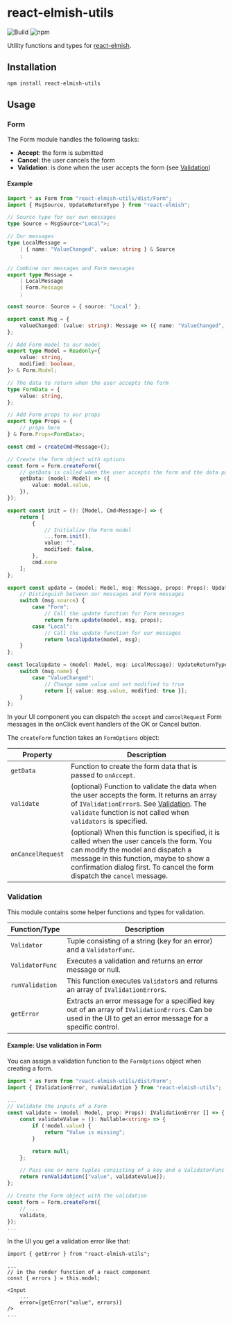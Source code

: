 # react-elmish-utils

![Build](https://github.com/atheck/react-elmish-utils/actions/workflows/main.yml/badge.svg)
![npm](https://img.shields.io/npm/v/react-elmish-utils)

Utility functions and types for [react-elmish](https://www.npmjs.com/package/react-elmish).

## Installation

`npm install react-elmish-utils`

## Usage

### Form

The Form module handles the following tasks:

* **Accept**: the form is submitted
* **Cancel**: the user cancels the form
* **Validation**: is done when the user accepts the form (see [Validation](#validation))

#### Example

~~~ts
import * as Form from "react-elmish-utils/dist/Form";
import { MsgSource, UpdateReturnType } from "react-elmish";

// Source type for our own messages
type Source = MsgSource<"Local">;

// Our messages
type LocalMessage =
    | { name: "ValueChanged", value: string } & Source
    ;

// Combine our messages and Form messages
export type Message =
    | LocalMessage
    | Form.Message
    ;

const source: Source = { source: "Local" };

export const Msg = {
    valueChanged: (value: string): Message => ({ name: "ValueChanged", value, ...source }),
};

// Add Form model to our model
export type Model = Readonly<{
    value: string,
    modified: boolean,
}> & Form.Model;

// The data to return when the user accepts the form
type FormData = {
    value: string,
};

// Add Form props to our props
export type Props = {
    // props here
} & Form.Props<FormData>;

const cmd = createCmd<Message>();

// Create the form object with options
const form = Form.createForm({
    // getData is called when the user accepts the form and the data passes validation
    getData: (model: Model) => ({
        value: model.value,
    }),
});

export const init = (): [Model, Cmd<Message>] => {
    return [
        {
            // Initialize the Form model
            ...form.init(),
            value: "",
            modified: false,
        },
        cmd.none
    ];
};

export const update = (model: Model, msg: Message, props: Props): UpdateReturnType<Model, Message> => {
    // Distinguish between our messages and Form messages
    switch (msg.source) {
        case "Form":
            // Call the update function for Form messages
            return form.update(model, msg, props);
        case "Local":
            // Call the update function for our messages
            return localUpdate(model, msg);
    }
};

const localUpdate = (model: Model, msg: LocalMessage): UpdateReturnType<Model, LocalMessage> => {
    switch (msg.name) {
        case "ValueChanged":
            // Change some value and set modified to true
            return [{ value: msg.value, modified: true }];
    }
};
~~~

In your UI component you can dispatch the `accept` and `cancelRequest` Form messages in the onClick event handlers of the OK or Cancel button.

The `createForm` function takes an `FormOptions` object:

| Property | Description |
| --- | --- |
| `getData` | Function to create the form data that is passed to `onAccept`. |
| `validate` | (optional) Function to validate the data when the user accepts the form. It returns an array of `IValidationError`s. See [Validation](#validation). The `validate` function is not called when `validators` is specified. |
| `onCancelRequest` | (optional) When this function is specified, it is called when the user cancels the form. You can modify the model and dispatch a message in this function, maybe to show a confirmation dialog first. To cancel the form dispatch the `cancel` message. |

### Validation

This module contains some helper functions and types for validation.

| Function/Type | Description |
| --- | --- |
| `Validator` | Tuple consisting of a string (key for an error) and a `ValidatorFunc`. |
| `ValidatorFunc` | Executes a validation and returns an error message or null. |
| `runValidation` | This function executes `Validator`s and returns an array of `IValidationError`s. |
| `getError` | Extracts an error message for a specified key out of an array of `IValidationError`s. Can be used in the UI to get an error message for a specific control. |

#### Example: Use validation in Form

You can assign a validation function to the `FormOptions` object when creating a form.

~~~ts
import * as Form from "react-elmish-utils/dist/Form";
import { IValidationError, runValidation } from "react-elmish-utils";

...
// Validate the inputs of a Form
const validate = (model: Model, prop: Props): IValidationError [] => {
    const validateValue = (): Nullable<string> => {
        if (!model.value) {
            return "Value is missing";
        }

        return null;
    };

    // Pass one or more tuples consisting of a key and a ValidatorFunc to runValidation
    return runValidation(["value", validateValue]);
};

// Create the Form object with the validation
const form = Form.createForm({
    // ...
    validate,
});
...
~~~

In the UI you get a validation error like that:

~~~tsx
import { getError } from "react-elmish-utils";

...
// in the render function of a react component
const { errors } = this.model;

<Input
    ...
    error={getError("value", errors)}
/>
...
~~~
